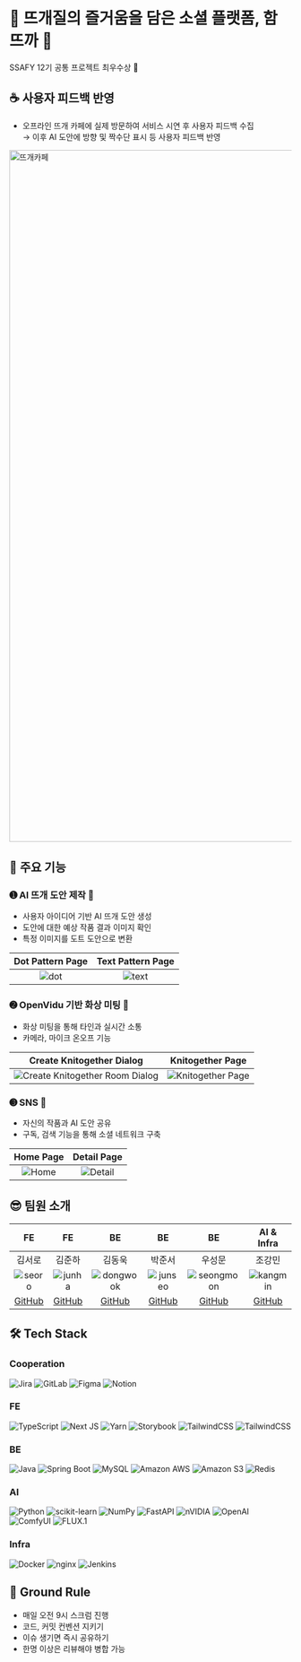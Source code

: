 # 🧶 뜨개질의 즐거움을 담은 소셜 플랫폼, 함뜨까 🧶
SSAFY 12기 공통 프로젝트 최우수상 🥇

## ☕️ 사용자 피드백 반영
- 오프라인 뜨개 카페에 실제 방문하여 서비스 시연 후 사용자 피드백 수집  
→ 이후 AI 도안에 방향 및 짝수단 표시 등 사용자 피드백 반영  
<img width="1234" alt="뜨개카페" src="https://github.com/user-attachments/assets/0f9dbc9f-7159-4cda-aa72-5356ca3a7e2d" />

## 🚀 주요 기능
### ➊ AI 뜨개 도안 제작 🤖
- 사용자 아이디어 기반 AI 뜨개 도안 생성
- 도안에 대한 예상 작품 결과 이미지 확인
- 특정 이미지를 도트 도안으로 변환

|Dot Pattern Page|Text Pattern Page|
|:--:|:--:|
|![dot](https://github.com/user-attachments/assets/c5e91e54-6b76-4c2d-aa2d-69ca02013b49)|![text](https://github.com/user-attachments/assets/346455c1-1575-4698-940a-52a89b48ab7d)|

### ➋ OpenVidu 기반 화상 미팅 🎥
- 화상 미팅을 통해 타인과 실시간 소통
- 카메라, 마이크 온오프 기능

|Create Knitogether Dialog|Knitogether Page|
|:--:|:--:|
|![Create Knitogether Room Dialog](https://github.com/user-attachments/assets/6966a8e4-7e71-4d92-9d72-47c58dbb804d)|![Knitogether Page](https://github.com/user-attachments/assets/88daba1b-1f99-4534-b2c9-f24f7bf85214)|

### ➌ SNS 🪽
- 자신의 작품과 AI 도안 공유
- 구독, 검색 기능을 통해 소셜 네트워크 구축

|Home Page|Detail Page|
|:--:|:--:|
|![Home](https://github.com/user-attachments/assets/d4934e69-b721-47ea-9bde-38d665a0c47a)|![Detail](https://github.com/user-attachments/assets/c04f16fa-3806-49c3-9514-e939811965a5)|

## 😎 팀원 소개
|FE|FE|BE|BE|BE|AI & Infra|
|:--:|:--:|:--:|:--:|:--:|:--:|
|김서로|김준하|김동욱|박준서|우성문|조강민|
|![seoro](https://github.com/user-attachments/assets/887e8223-0650-484e-b1b0-38734a81fd3c)|![junha](https://github.com/user-attachments/assets/2b6f971b-fbf4-4d0c-8fe6-917de3a2782a)|![dongwook](https://github.com/user-attachments/assets/e8420210-fb7a-4423-8080-eaf773d07238)|![junseo](https://github.com/user-attachments/assets/a784dd5d-9f48-4006-b9a0-ee1853151de3)|![seongmoon](https://github.com/user-attachments/assets/b79d28a2-98c3-46b5-8b15-98e1d5bf7a58)|![kangmin](https://github.com/user-attachments/assets/4b47c3c5-1984-49de-bbfd-a6e9f987cc34)|
|[GitHub](https://github.com/okxooxoo)|[GitHub](https://github.com/junhakjh)|[GitHub](https://github.com/DW8K)|[GitHub](https://github.com/Junseo-tech)|[GitHub](https://github.com/tjdansw)|[GitHub](https://github.com/KMsLOG)|

## 🛠️ Tech Stack
### Cooperation
![Jira](https://img.shields.io/badge/Jira-%230A0FFF.svg?style=flat&logo=jira&logoColor=white)
![GitLab](https://img.shields.io/badge/GitLab-%23181717.svg?style=flat&logo=gitlab&logoColor=white)
![Figma](https://img.shields.io/badge/Figma-%23F24E1E.svg?style=flat&logo=figma&logoColor=white)
![Notion](https://img.shields.io/badge/Notion-%23000000.svg?style=flat&logo=notion&logoColor=white)

### FE
![TypeScript](https://img.shields.io/badge/TypeScript-%23007ACC.svg?style=flat&logo=typescript&logoColor=white)
![Next JS](https://img.shields.io/badge/Next.js-black?style=flat&logo=next.js&logoColor=white)
![Yarn](https://img.shields.io/badge/Yarn-%232C8EBB.svg?style=flat&logo=yarn&logoColor=white)
![Storybook](https://img.shields.io/badge/Storybook-FF4785?style=flat&logo=storybook&logoColor=white)
![TailwindCSS](https://img.shields.io/badge/TailwindCSS-%2338B2AC.svg?style=flat&logo=tailwind-css&logoColor=white)
![TailwindCSS](https://img.shields.io/badge/MSW-FF6A33.svg?style=flat&logo=Mock-Service-Worker&logoColor=white)

### BE
![Java](https://img.shields.io/badge/Java-007396?style=flat&logo=java&logoColor=white)
![Spring Boot](https://img.shields.io/badge/SpringBoot-6DB33F?style=flat&logo=SpringBoot&logoColor=white)
![MySQL](https://img.shields.io/badge/MySQL-4479A1?style=flat&logo=MySQL&logoColor=white)
![Amazon AWS](https://img.shields.io/badge/Amazon_AWS-232F3E?style=flat&logo=amazonaws)
![Amazon S3](https://img.shields.io/badge/Amazon%20S3-FF9900?style=flat&logo=amazons3&logoColor=white)
![Redis](https://img.shields.io/badge/redis-%23DD0031.svg?style=flat&logo=redis&logoColor=white)


### AI
![Python](https://img.shields.io/badge/python-3670A0?style=flat&logo=python&logoColor=ffdd54)
![scikit-learn](https://img.shields.io/badge/scikit--learn-%23F7931E.svg?style=flat&logo=scikit-learn&logoColor=white)
![NumPy](https://img.shields.io/badge/numpy-%23013243.svg?style=flat&logo=numpy&logoColor=white)
![FastAPI](https://img.shields.io/badge/FastAPI-005571?style=flat&logo=fastapi)
![nVIDIA](https://img.shields.io/badge/cuda-000000.svg?style=flat&logo=nVIDIA&logoColor=green)
![OpenAI](https://img.shields.io/badge/openai-412991.svg?style=flat&logo=openai&logoColor=white)
![ComfyUI](https://img.shields.io/badge/ComfyUI-13AFF3.svg?style=flat&logo=ComfyUI&logoColor=white)
![FLUX.1](https://img.shields.io/badge/FLUX.1-6CA8AF.svg?style=flat&logo=FLUX.1&logoColor=white)

### Infra
![Docker](https://img.shields.io/badge/Docker-2496ED.svg?style=flat&logo=Docker&logoColor=white)
![nginx](https://img.shields.io/badge/nginx-009639.svg?style=flat&logo=nginx&logoColor=white)
![Jenkins](https://img.shields.io/badge/Jenkins-D24939.svg?style=flat&logo=Jenkins&logoColor=white)

## 🎲 Ground Rule
- 매일 오전 9시 스크럼 진행
- 코드, 커밋 컨벤션 지키기
- 이슈 생기면 즉시 공유하기
- 한명 이상은 리뷰해야 병합 가능
